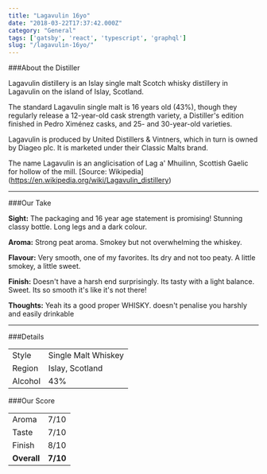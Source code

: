 ```yaml
---
title: "Lagavulin 16yo"
date: "2018-03-22T17:37:42.000Z"
category: "General"
tags: ['gatsby', 'react', 'typescript', 'graphql']
slug: "/lagavulin-16yo/"
---
```

###About the Distiller



Lagavulin distillery is an Islay single malt Scotch whisky distillery in Lagavulin on the island of Islay, Scotland.

The standard Lagavulin single malt is 16 years old (43%), though they regularly release a 12-year-old cask strength variety, a Distiller's edition finished in Pedro Ximénez casks, and 25- and 30-year-old varieties.

Lagavulin is produced by United Distillers & Vintners, which in turn is owned by Diageo plc. It is marketed under their Classic Malts brand.

The name Lagavulin is an anglicisation of Lag a' Mhuilinn, Scottish Gaelic for hollow of the mill. [Source: Wikipedia] (https://en.wikipedia.org/wiki/Lagavulin_distillery)

---

###Our Take

**Sight:**
The packaging and 16 year age statement is promising!
Stunning classy bottle.  Long legs and a dark colour.

**Aroma:** 
Strong peat aroma.  Smokey but not overwhelming the whiskey.

**Flavour:** 
Very smooth, one of my favorites.  Its dry and not too peaty.  A little smokey, a little sweet.

**Finish:** 
Doesn't have a harsh end surprisingly.  Its tasty with a light balance.  Sweet.  Its so smooth it's like it's not there!

**Thoughts:**
Yeah its a good proper WHISKY. doesn't penalise you harshly and easily drinkable

---

###Details
<table>  
<tr>  
<td class="grey">Style</td><td>Single Malt Whiskey</td>  
</tr>  
<tr>  
<td class="grey">Region</td><td>Islay, Scotland</td>  
</tr>  
<tr>  
<td class="grey">Alcohol</td><td>43%</td>  
</tr>  
</table>


###Our Score
<table class="score-table">  
<tr>  
<td class="grey">Aroma</td><td>7/10</td>  
</tr>  
<tr>  
<td class="grey">Taste</td><td>7/10</td>  
</tr>  
<tr>  
<td class="grey">Finish</td><td>8/10</td>  
</tr>  
<tr>  
<td class="grey"><strong>Overall</strong></td><td><strong>7/10</strong></td>  
</tr>  
</table>
    